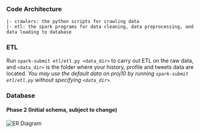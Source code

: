 ### Code Architecture

```text
|- crawlers: the python scripts for crawling data
|- etl: the spark programs for data cleaning, data preprocessing, and data loading to database
```


### ETL

Run `spark-submit etl/etl.py <data_dir>` to carry out ETL on the raw data, and `<data_dir>` is the folder where your history, profile and tweets data are located.
_You may use the default data on proj10 by running `spark-submit etl/etl.py` without specifying `<data_dir>`._

### Database

#### Phase 2 (Initial schema, subject to change)

![ER Diagram](https://github.com/TatianaJin/msc_demo/blob/master/stock_demo/ER.png)
